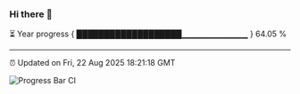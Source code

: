 ### Hi there 👋

⏳ Year progress { ███████████████████▁▁▁▁▁▁▁▁▁▁▁ } 64.05 %

---

⏰ Updated on Fri, 22 Aug 2025 18:21:18 GMT

![Progress Bar CI](https://github.com/liununu/liununu/workflows/Progress%20Bar%20CI/badge.svg)
